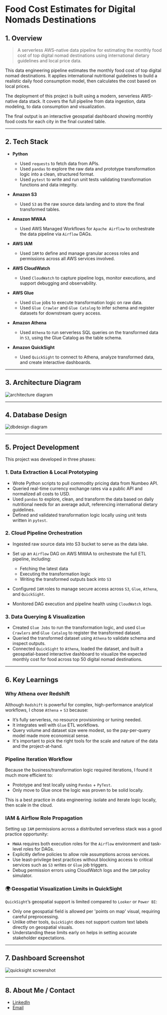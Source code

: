# Food Cost Estimates for Digital Nomads Destinations

## 1. Overview

> A serverless AWS-native data pipeline for estimating the monthly food cost of top digital nomad destinations using international dietary guidelines and local price data.

This data engineering pipeline estimates the monthly food cost of top digital nomad destinations. It applies international nutritional guidelines to build a realistic daily food consumption model, then calculates the cost based on local prices.

The deployment of this project is built using a modern, serverless AWS-native data stack. It covers the full pipeline from data ingestion, data modeling, to data consumption and visualization.

The final output is an interactive geospatial dashboard showing monthly food costs for each city in the final curated table.

---

## 2. Tech Stack

* **Python**

  * Used `requests` to fetch data from APIs.
  * Used `pandas` to explore the raw data and prototype transformation logic into a clean, structured format.
  * Used `pytest` to write and run unit tests validating transformation functions and data integrity.

* **Amazon S3**

  * Used `S3` as the raw source data landing and to store the final transformed tables.

* **Amazon MWAA**

  * Used AWS Managed Workflows for `Apache Airflow` to orchestrate the data pipeline via `Airflow` DAGs.

* **AWS IAM**

  * Used `IAM` to define and manage granular access roles and permissions across all AWS services involved.

* **AWS CloudWatch**

  * Used `CloudWatch` to capture pipeline logs, monitor executions, and support debugging and observability.

* **AWS Glue**

  * Used `Glue` jobs to execute transformation logic on raw data.
  * Used `Glue Crawler` and `Glue Catalog` to infer schema and register datasets for downstream query access.

* **Amazon Athena**

  * Used `Athena` to run serverless SQL queries on the transformed data in `S3`, using the Glue Catalog as the table schema.

* **Amazon QuickSight**

  * Used `QuickSight` to connect to Athena, analyze transformed data, and create interactive dashboards.

---

## 3. Architecture Diagram

![architecture diagram](img/food-costs.png)

---

## 4. Database Design

![dbdesign diagram](img/database-design.png)

---

## 5. Project Development

This project was developed in three phases:

### 1. **Data Extraction & Local Prototyping**

* Wrote Python scripts to pull commodity pricing data from Numbeo API.
* Queried real-time currency exchange rates via a public API and normalized all costs to USD.
* Used `pandas` to explore, clean, and transform the data based on daily nutritional needs for an average adult, referencing international dietary guidelines.
* Defined and validated transformation logic locally using unit tests written in `pytest`.

### 2. **Cloud Pipeline Orchestration**

* Ingested raw source data into S3 bucket to serve as the data lake.
* Set up an `Airflow` DAG on AWS MWAA to orchestrate the full ETL pipeline, including:

  * Fetching the latest data
  * Executing the transformation logic
  * Writing the transformed outputs back into `S3`
* Configured `IAM` roles to manage secure access across `S3`, `Glue`, `Athena`, and `QuickSight`.
* Monitored DAG execution and pipeline health using `CloudWatch` logs.

### 3. **Data Querying & Visualization**

* Created `Glue Jobs` to run the transformation logic, and used `Glue Crawlers` and `Glue Catalog` to register the transformed dataset.
* Queried the transformed dataset using `Athena` to validate schema and inspect outputs.
* Connected `QuickSight` to `Athena`, loaded the dataset, and built a geospatial-based interactive dashboard to visualize the expected monthly cost for food across top 50 digital nomad destinations.

---

## 6. Key Learnings

### Why Athena over Redshift

Although `Redshift` is powerful for complex, high-performance analytical workflows, I chose `Athena` + `S3` because:

* It’s fully serverless, no resource provisioning or tuning needed.
* It integrates well with `Glue` ETL workflows.
* Query volume and dataset size were modest, so the pay-per-query model made more economical sense.
* It's important to pick the right tools for the scale and nature of the data and the project-at-hand.

### Pipeline Iteration Workflow

Because the business/transformation logic required iterations, I found it much more efficient to:

* Prototype and test locally using `Pandas` + `PyTest`.
* Only move to Glue once the logic was proven to be solid locally.

This is a best practice in data engineering: isolate and iterate logic locally, then scale in the cloud.

### IAM & Airflow Role Propagation

Setting up `IAM` permissions across a distributed serverless stack was a good practice opportunity:

* `MWAA` requires both execution roles for the `Airflow` environment and task-level roles for DAGs.
* Explicitly define policies to allow role assumptions across services.
* Use least-privilege best practices without blocking access to critical services such as `S3` writes or `Glue` job triggers.
* Debug permission errors using CloudWatch logs and the `IAM` policy simulator.

### 🌍 Geospatial Visualization Limits in QuickSight

`QuickSight`’s geospatial support is limited compared to `Looker` or `Power BI`:

* Only one geospatial field is allowed per 'points on map' visual, requiring careful preprocessing.
* Unlike other tools, `QuickSight` does not support custom text labels directly on geospatial visuals.
* Understanding these limits early on helps in setting accurate stakeholder expectations.

---

## 7. Dashboard Screenshot

![quicksight screenshot](img/quicksight.png)

---

## 8. About Me / Contact

* [LinkedIn](https://www.linkedin.com/in/royma/)
* [Email](mailto:roy.ma9@gmail.com)